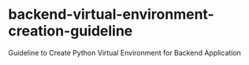 # backend-virtual-environment-creation-guideline
Guideline to Create Python Virtual Environment for Backend Application

